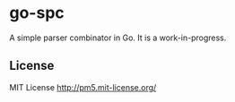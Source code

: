 
go-spc
======

A simple parser combinator in Go.  It is a work-in-progress.

License
-------

MIT License <http://pm5.mit-license.org/>
